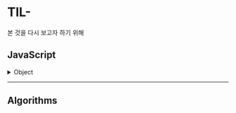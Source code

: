 # TIL-
본 것을 다시 보고자 하기 위해


## JavaScript

<details>
  <summary>Object</summary>
  - [객체 프로퍼티 열거]     (https://github.com/ssusa2/TIL-/blob/master/JavaScript/Object/%EA%B0%9D%EC%B2%B4%20%ED%94%84%EB%A1%9C%ED%8D%BC%ED%8B%B0%20%EC%97%B4%EA%B1%B0.md)
</details>

---

## Algorithms
